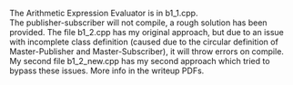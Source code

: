 The Arithmetic Expression Evaluator is in b1_1.cpp. <br> 
The publisher-subscriber will not compile, a rough solution has been provided. The file b1_2.cpp has my original approach, but due to an issue with incomplete class definition (caused due to the circular definition of Master-Publisher and Master-Subscriber), it will throw errors on compile. <br>
My second file b1_2_new.cpp has my second approach which tried to bypass these issues. More info in the writeup PDFs.

